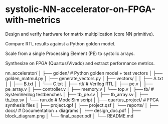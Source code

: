 # systolic-NN-accelerator-on-FPGA-with-metrics
Design and verify hardware for matrix multiplication (core NN primitive).

Compare RTL results against a Python golden model.

Scale from a single Processing Element (PE) to systolic arrays.

Synthesize on FPGA (Quartus/Vivado) and extract performance metrics.

nn_accelerator/
│
├── golden/                  # Python golden model + test vectors
│   ├── golden_matmul.py
│   ├── generate_vectors.py
│   ├── vectors/
│   │   ├── A.txt
│   │   ├── B.txt
│   │   └── C.txt
│
├── rtl/                     # Verilog RTL
│   ├── pe.v
│   ├── pe_array.v
│   ├── controller.v
│   ├── memory.v
│   └── top.v
│
├── tb/                      # SystemVerilog testbenches
│   ├── tb_pe.sv
│   ├── tb_array.sv
│   ├── tb_top.sv
│   └── run.do               # ModelSim script
│
├── quartus_project/         # FPGA synthesis files
│   ├── project.qpf
│   ├── project.qsf
│   └── reports/
│
├── docs/                    # Documentation + diagrams
│   ├── design_doc.pdf
│   ├── block_diagram.png
│   └── final_paper.pdf
│
└── README.md
